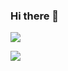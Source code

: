 ### Hi there 👋

<!--
**logan81k/logan81k** is a ✨ _special_ ✨ repository because its `README.md` (this file) appears on your GitHub profile.

Here are some ideas to get you started:

- 🔭 I’m currently working on ...
- 🌱 I’m currently learning ...
- 👯 I’m looking to collaborate on ...
- 🤔 I’m looking for help with ...
- 💬 Ask me about ...
- 📫 How to reach me: ...
- 😄 Pronouns: ...
- ⚡ Fun fact: ...
-->

![](https://github-readme-stats.vercel.app/api?username=betheproud&show_icons=true&theme=radical)

![](https://github-readme-stats.vercel.app/api/top-langs/?username=betheproud&theme=tokyonight&hide=css)
